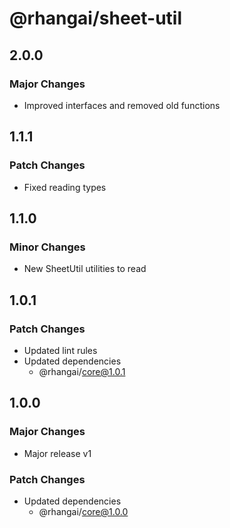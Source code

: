 # @rhangai/sheet-util

## 2.0.0

### Major Changes

- Improved interfaces and removed old functions

## 1.1.1

### Patch Changes

- Fixed reading types

## 1.1.0

### Minor Changes

- New SheetUtil utilities to read

## 1.0.1

### Patch Changes

- Updated lint rules
- Updated dependencies
  - @rhangai/core@1.0.1

## 1.0.0

### Major Changes

- Major release v1

### Patch Changes

- Updated dependencies
  - @rhangai/core@1.0.0
